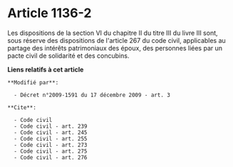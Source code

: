 # Article 1136-2

Les dispositions de la section VI du chapitre II du titre III du livre III sont, sous réserve des dispositions de l'article
267 du code civil, applicables au partage des intérêts patrimoniaux des époux, des personnes liées par un pacte civil de
solidarité et des concubins.

**Liens relatifs à cet article**

	**Modifié par**:

	  - Décret n°2009-1591 du 17 décembre 2009 - art. 3

	**Cite**:

	  - Code civil
	  - Code civil - art. 239
	  - Code civil - art. 245
	  - Code civil - art. 255
	  - Code civil - art. 273
	  - Code civil - art. 275
	  - Code civil - art. 276
